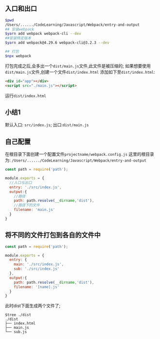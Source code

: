 
## 入口和出口

```bash
$pwd
/Users/....../CodeLearning/Javascript/Webpack/entry-and-output
## 安装webpack
$yarn add webpack webpack-cli --dev
##安装特定版本
$yarn add webpack@4.29.6 webpack-cli@3.2.3 --dev

## 打包
$npx webpack
```
打包完成之后,会多出一个`dist/main.js`文件,此文件是被压缩的;
如果想要使用`dist/main.js`文件,创建一个文件`dist/index.html`
添加如下至`dist/index.html`:
```html
<div id="app"></div>
<script src="./main.js"></script>
```
运行`dist/index.html`

## 小结1
默认入口: `src/index.js`;
出口:`dist/main.js`

## 自己配置

在根目录下面创建一个配置文件`projectname/webpack.config.js`
这里的根目录为:
`/Users/....../CodeLearning/Javascript/Webpack/entry-and-output`

```javascript
const path = require('path');

module.exports = {
  //入口与出口
  entry: './src/index.js',
  output:{
    //路径
    path: path.resolve(__dirname,'dist'),
    //路径下的文件
    filename: 'main.js'
  }
}
```

## 将不同的文件打包到各自的文件中

```javascript
const path = require('path');

module.exports = {
  entry: {
    main: './src/index.js',
    sub: './src/index.js'
  },
  output:{
    path: path.resolve(__dirname,'dist'),
    filename: '[name].js'
  }
}
```
此时dist下面生成两个文件了;
```shell
$tree ./dist
./dist
├── index.html
├── main.js
└── sub.js
```
